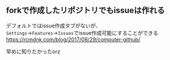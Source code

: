 ## forkで作成したリポジトリでもissueは作れる
デフォルトではissue作成タブがないが、  
```Settings```→```Features```→```Issues```でissue作成可能にすることができる  
https://rcmdnk.com/blog/2017/08/29/computer-github/  

早めに知りたかったorz  
